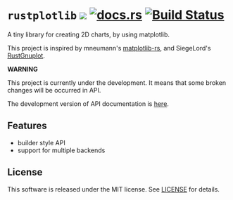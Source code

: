 # `rustplotlib` [![](https://img.shields.io/crates/v/rustplotlib.svg)](https://crates.io/crates/rustplotlib) [![docs.rs](https://docs.rs/rustplotlib/badge.svg)](https://docs.rs/rustplotlib) [![Build Status](https://travis-ci.org/ubnt-intrepid/rustplotlib.svg?branch=master)](https://travis-ci.org/ubnt-intrepid/rustplotlib)

A tiny library for creating 2D charts, by using matplotlib.

This project is inspired by mneumann's [matplotlib-rs](https://github.com/mneumann/matplotlib-rs),
 and SiegeLord's [RustGnuplot](https://github.com/SiegeLord/RustGnuplot).

__WARNING__

This project is currently under the development.
It means that some broken changes will be occurred in API.

The development version of API documentation is [here](https://ubnt-intrepid.github.io/rustplotlib/rustplotlib/).

## Features
* builder style API
* support for multiple backends


## License
This software is released under the MIT license.
See [LICENSE](LICENSE) for details.
